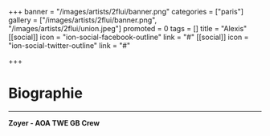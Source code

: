 +++
banner = "/images/artists/2flui/banner.png"
categories = ["paris"]
gallery = ["/images/artists/2flui/banner.png", "/images/artists/2flui/union.jpeg"]
promoted = 0
tags = []
title = "Alexis"
[[social]]
icon = "ion-social-facebook-outline"
link = "#"
[[social]]
icon = "ion-social-twitter-outline"
link = "#"

+++
# Biographie
---

**Zoyer - AOA TWE GB Crew**